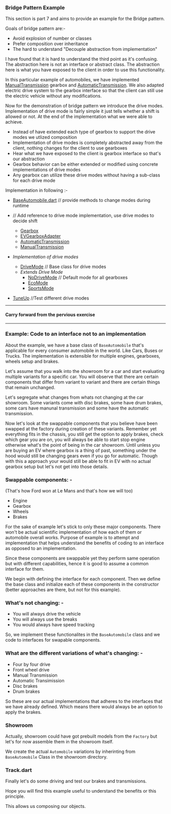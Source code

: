 ### Bridge Pattern Example

This section is part 7 and aims to provide an example for the Bridge pattern.

Goals of bridge pattern are:-

- Avoid explosion of number or classes
- Prefer composition over inheritance
- The hard to understand "Decouple abstraction from implementation"

I have found that it is hard to understand the third point as it's confusing. The abstraction here is not an interface or abstract class.
The abstraction here is what you have exposed to the client in order to use this functionality.

In this particular example of automobiles, we have implemented [ManualTransmission](./gearbox/ManualTransmission.dart) gearbox and [AutomaticTransmission](./gearbox/AutomaticTransmission.dart). We also adapted electric drive system to the gearbox interface so that the client can still use the electric vehicle without any modifications.

Now for the demonstration of bridge pattern we introduce the drive modes. Implementation of drive mode is fairly simple it just tells whether a shift is allowed or not. At the end of the implementation what we were able to achieve.

- Instead of have extended each type of gearbox to support the drive modes we utlized composition
- Implementation of drive modes is completely abstracted away from the client, nothing changes for the client to use gearboxes
- Hear what we have exposed to the client is gearbox interface so that's our abstraction
- Gearbox behavior can be either extended or modified using concrete implementations of drive modes
- Any gearbox can utilize these drive modes without having a sub-class for each drive mode

Implementation in following :-

- [BaseAutomobile.dart](./BaseAutomobile.dart) // provide methods to change modes during runtime
- // Add reference to drive mode implementation, use drive modes to decide shift
  - [Gearbox](./interface/Gearbox.dart)
  - [EVGearboxAdapter](./adapter/EvGearboxAdapter.dart)
  - [AutomaticTransmission](./gearbox/AutomaticTransmission.dart)
  - [ManualTransmission](./gearbox/ManualTransmission.dart)
- *Implementation of drive modes*
  - [DriveMode](./gearbox/modes/DriveMode.dart) // Base class for drive modes
  - *Extends Drive Mode*
    - [NoDriveMode](./gearbox/modes/NoDriveMode.dart) // Default mode for all gearboxes
    - [EcoMode](./gearbox/modes/EcoMode.dart)
    - [SportsMode](./gearbox/modes/SportsMode.dart)

- [TuneUp](./TuneUp.dart) //Test different drive modes

---

#### Carry forward from the pervious exercise

---

### Example: Code to an interface not to an implementation

About the example, we have a base class of `BaseAutomobile` that's applicable for every consumer automobile in the world. Like Cars, Buses or Trucks. The implementation is extensible for multiple engines, gearboxes, wheels setup and brakes.

Let's assume that you walk into the showroom for a car and start evaluating multiple variants for a specific car. You will observe that there are certain components that differ from variant to variant and there are certain things that remain unchanged.

Let's segregate what changes from whats not changing at the car showroom. Some variants come with disc brakes, some have drum brakes, some cars have manunal transmission and some have the automatic transmission.

Now let's look at the swappable components that you believe have been swapped at the factory during creation of these variants. Remember yet everything fits in the chassis, you still get the option to apply brakes, check which gear you are on, you will always be able to start stop engine otherwise what's the point of being in the car showroom. Until unless you are buying an EV where gearbox is a thing of past, something under the hood would still be changing gears even if you go for automatic. Though with this a approach your would still be able to fit in EV with no actual gearbox setup but let's not get into those details.

### Swappable components: -

(That's how Ford won at Le Mans and that's how we will too)

- Engine
- Gearbox
- Wheels
- Brakes

For the sake of example let's stick to only these major components. There won't be actual scientific implementation of how each of them or automobile overall works. Purpose of example is to attempt and implementation that helps understand the benefits of coding to an interface as opposed to an implementation.

Since these components are swappable yet they perform same operation but with different capabilities, hence it is good to assume a common interface for them.

We begin with defining the interface for each component. Then we define the base class and initialize each of these components in the constructor (better approaches are there, but not for this example).

### What's not changing: -

- You will always drive the vehicle
- You will always use the breaks
- You would always have speed tracking

So, we implement these functionalites in the `BaseAutomobile` class and we code to interfaces for swapable components.

### What are the different variations of what's changing: -

- Four by four drive
- Front wheel drive
- Manual Transmission
- Automatic Transimission
- Disc brakes
- Drum brakes

So these are our actual implementations that adheres to the interfaces that we have already defined. Which means there would always be an option to apply the brakes.

### Showroom

Actually, showroom could have got prebuilt models from the `Factory` but let's for now assemble them in the showroom itself.

We create the actual `Automobile` variations by inherinting from `BaseAutomobile` Class in the showroom directory.

### Track.dart

Finally let's do some driving and test our brakes and transmissions.

Hope you will find this example useful to understand the benefits or this principle.

This allows us composing our objects.
